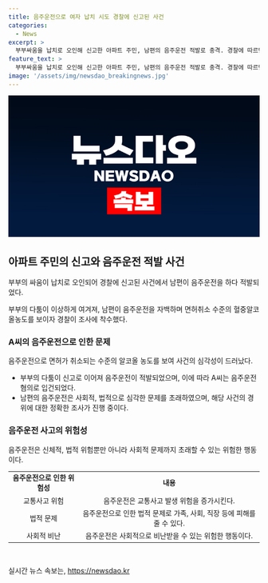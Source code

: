 ```yaml
---
title: 음주운전으로 여자 납치 시도 경찰에 신고된 사건
categories:
  - News
excerpt: >
  부부싸움을 납치로 오인해 신고한 아파트 주민, 남편의 음주운전 적발로 충격. 경찰에 따르면 아파트 주차장에서의 남성-여성 갈등으로 납치 의심 신고 접수. 하지만 실제로는 부부 싸움이었고, 남편의 음주운전으로 경찰에 적발됨. 남편의 음주 측정 결과는 면허취소 수준. A씨는 음주운전 혐의로 입건되었으며 경찰은 사건 경위를 조사 중.
feature_text: >
  부부싸움을 납치로 오인해 신고한 아파트 주민, 남편의 음주운전 적발로 충격. 경찰에 따르면 아파트 주차장에서의 남성-여성 갈등으로 납치 의심 신고 접수. 하지만 실제로는 부부 싸움이었고, 남편의 음주운전으로 경찰에 적발됨. 남편의 음주 측정 결과는 면허취소 수준. A씨는 음주운전 혐의로 입건되었으며 경찰은 사건 경위를 조사 중.
image: '/assets/img/newsdao_breakingnews.jpg'
---
```


<p><img src="/assets/img/newsdao_breakingnews.jpg" alt="flaretime 속보" /></p>

<h2 data-ke-size="size26">아파트 주민의 신고와 음주운전 적발 사건</h2>

<p>부부의 싸움이 납치로 오인되어 경찰에 신고된 사건에서 남편이 음주운전을 하다 적발되었다.</p>

<p data-ke-size="size16">부부의 다툼이 이상하게 여겨져, 남편이 음주운전을 자백하며 면허취소 수준의 혈중알코올농도를 보이자 경찰이 조사에 착수했다.</p>

<h3>A씨의 음주운전으로 인한 문제</h3>

<p>음주운전으로 면허가 취소되는 수준의 알코올 농도를 보여 사건의 심각성이 드러났다.</p>

<ul>
  <li>부부의 다툼이 신고로 이어져 음주운전이 적발되었으며, 이에 따라 A씨는 음주운전 혐의로 입건되었다.</li>
  <li>남편의 음주운전은 사회적, 법적으로 심각한 문제를 초래하였으며, 해당 사건의 경위에 대한 정확한 조사가 진행 중이다.</li>
</ul>

<h3>음주운전 사고의 위험성</h3>

<p>음주운전은 신체적, 법적 위험뿐만 아니라 사회적 문제까지 초래할 수 있는 위험한 행동이다.</p>

<table>
  <tr>
    <td style="text-align: center; height: 17px;"><b>음주운전으로 인한 위험성</b></td>
    <td style="text-align: center; height: 17px;"><b>내용</b></td>
  </tr>
  <tr>
    <td style="text-align: center; height: 17px;">교통사고 위험</td>
    <td style="text-align: center; height: 17px;">음주운전은 교통사고 발생 위험을 증가시킨다.</td>
  </tr>
  <tr>
    <td style="text-align: center; height: 17px;">법적 문제</td>
    <td style="text-align: center; height: 17px;">음주운전으로 인한 법적 문제로 가족, 사회, 직장 등에 피해를 줄 수 있다.</td>
  </tr>
  <tr>
    <td style="text-align: center; height: 17px;">사회적 비난</td>
    <td style="text-align: center; height: 17px;">음주운전은 사회적으로 비난받을 수 있는 위험한 행동이다.</td>
  </tr>
</table>

<p data-ke-size="size16">&nbsp;</p>
실시간 뉴스 속보는, <a href="https://newsdao.kr" rel="dofollow">https://newsdao.kr</a>


